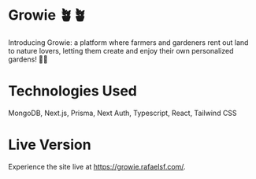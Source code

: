 # Growie 🪴🪴
Introducing Growie: a platform where farmers and gardeners rent out land to nature lovers, letting them create and enjoy their own personalized gardens! 🌱🌿

# Technologies Used 
MongoDB, Next.js, Prisma, Next Auth, Typescript, React, Tailwind CSS

# Live Version
Experience the site live at https://growie.rafaelsf.com/. 
